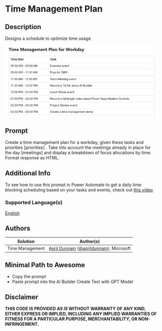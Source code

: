 # Time Management Plan

## Description

Designs a schedule to optimize time usage

![Output of the prompt](./assets/images/preview.png)

## Prompt

Create a time management plan for a workday, given these tasks and priorities [priorities] . Take into account the meetings already in place for the day [meetings] and display a breakdown of focus allocations by time. Format response as HTML.

## Additional Info

To see how to use this prompt in Power Automate to get a daily time blocking scheduling based on your tasks and events, check out [this video](https://youtu.be/c2FWC1-PiSQ)
### Supported Language(s)

[English](./en-us/prompt.md)

## Authors

Solution|Author(s)
--------|---------
Time Management | [April Dunnam](https://github.com/aprildunnam) ([@aprildunnam](https://twitter.com/aprildunnam)), Microsoft

## Minimal Path to Awesome

* Copy the prompt
* Paste prompt into the AI Builder Create Text with GPT Model

## Disclaimer

**THIS CODE IS PROVIDED *AS IS* WITHOUT WARRANTY OF ANY KIND, EITHER EXPRESS OR IMPLIED, INCLUDING ANY IMPLIED WARRANTIES OF FITNESS FOR A PARTICULAR PURPOSE, MERCHANTABILITY, OR NON-INFRINGEMENT.**
